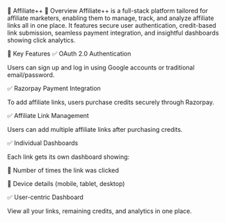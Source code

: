 🚀 Affiliate++
📝 Overview
Affiliate++ is a full-stack platform tailored for affiliate marketers, enabling them to manage, track, and analyze affiliate links all in one place.
It features secure user authentication, credit-based link submission, seamless payment integration, and insightful dashboards showing click analytics.

🎯 Key Features
✅ OAuth 2.0 Authentication

Users can sign up and log in using Google accounts or traditional email/password.

✅ Razorpay Payment Integration

To add affiliate links, users purchase credits securely through Razorpay.

✅ Affiliate Link Management

Users can add multiple affiliate links after purchasing credits.

✅ Individual Dashboards

Each link gets its own dashboard showing:

🔗 Number of times the link was clicked

📱 Device details (mobile, tablet, desktop)

✅ User-centric Dashboard

View all your links, remaining credits, and analytics in one place.
